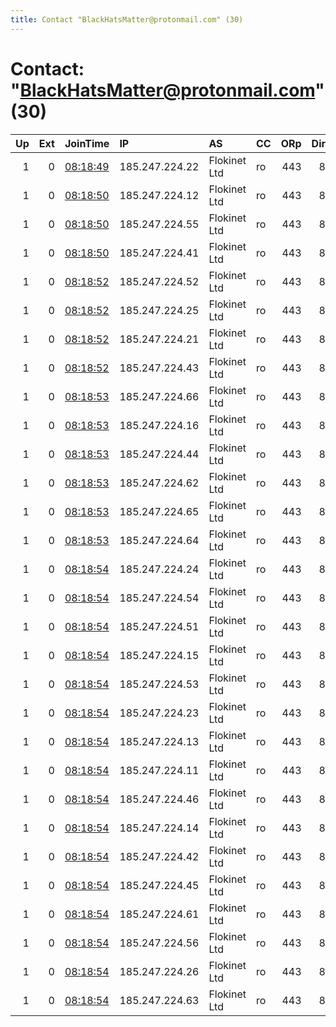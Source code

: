 ```yaml
---
title: Contact "BlackHatsMatter@protonmail.com" (30)
---
```


# Contact: "BlackHatsMatter@protonmail.com" (30)

|   Up |   Ext | JoinTime                                                                                            | IP             | AS           | CC   |   ORp |   Dirp | OS    | Version   | Nickname   |   eFamMembers |
|-----:|------:|:----------------------------------------------------------------------------------------------------|:---------------|:-------------|:-----|------:|-------:|:------|:----------|:-----------|--------------:|
|    1 |     0 | [08:18:49](https://metrics.torproject.org/rs.html#details/7167F8EAEBC3650830F863D7F9290A4724591936) | 185.247.224.22 | Flokinet Ltd | ro   |   443 |     80 | Linux | 0.4.3.6   | BHM26      |            49 |
|    1 |     0 | [08:18:50](https://metrics.torproject.org/rs.html#details/26B4D0BCEEBFBFA6414AD490AC40B07E632AA9A4) | 185.247.224.12 | Flokinet Ltd | ro   |   443 |     80 | Linux | 0.4.3.6   | BHM21      |            49 |
|    1 |     0 | [08:18:50](https://metrics.torproject.org/rs.html#details/27F7BDB51A6B7153D9AF9ACACD24344598226F05) | 185.247.224.55 | Flokinet Ltd | ro   |   443 |     80 | Linux | 0.4.3.6   | BHM38      |            49 |
|    1 |     0 | [08:18:50](https://metrics.torproject.org/rs.html#details/97B03C509DB4613487E89FFE00E86A6EAD34BFE3) | 185.247.224.41 | Flokinet Ltd | ro   |   443 |     80 | Linux | 0.4.3.6   | BHM31      |            49 |
|    1 |     0 | [08:18:52](https://metrics.torproject.org/rs.html#details/05363963D91D350C62440199E065695EB629E978) | 185.247.224.52 | Flokinet Ltd | ro   |   443 |     80 | Linux | 0.4.3.6   | BHM36      |            49 |
|    1 |     0 | [08:18:52](https://metrics.torproject.org/rs.html#details/50AB595572C0833763F4C289F372D753A6410EF8) | 185.247.224.25 | Flokinet Ltd | ro   |   443 |     80 | Linux | 0.4.3.6   | BHM29      |            49 |
|    1 |     0 | [08:18:52](https://metrics.torproject.org/rs.html#details/588BA42764B601EA1E9EEA512D1256157C5741C2) | 185.247.224.21 | Flokinet Ltd | ro   |   443 |     80 | Linux | 0.4.3.6   | BHM25      |            49 |
|    1 |     0 | [08:18:52](https://metrics.torproject.org/rs.html#details/8DF1D76C7DC5EF2DBEF0AAA327163DD118E6413B) | 185.247.224.43 | Flokinet Ltd | ro   |   443 |     80 | Linux | 0.4.3.6   | BHM32      |            49 |
|    1 |     0 | [08:18:53](https://metrics.torproject.org/rs.html#details/451AD92EF5E0E03515E731DC33CB197CFBF1BB23) | 185.247.224.66 | Flokinet Ltd | ro   |   443 |     80 | Linux | 0.4.3.6   | BHM45      |            49 |
|    1 |     0 | [08:18:53](https://metrics.torproject.org/rs.html#details/4B8F066947ACB38C156DBCC390FE1908697A19C4) | 185.247.224.16 | Flokinet Ltd | ro   |   443 |     80 | Linux | 0.4.3.6   | BHM24      |            49 |
|    1 |     0 | [08:18:53](https://metrics.torproject.org/rs.html#details/5B599B12D22259845F46951786B1FC6180196894) | 185.247.224.44 | Flokinet Ltd | ro   |   443 |     80 | Linux | 0.4.3.6   | BHM33      |            49 |
|    1 |     0 | [08:18:53](https://metrics.torproject.org/rs.html#details/AC9BE7A15AB8F3EA0B7D4991636FDEFF84D1965D) | 185.247.224.62 | Flokinet Ltd | ro   |   443 |     80 | Linux | 0.4.3.6   | BHM41      |            49 |
|    1 |     0 | [08:18:53](https://metrics.torproject.org/rs.html#details/DBE750BB8E56F51339DCD716C8064ABF0309EE0B) | 185.247.224.65 | Flokinet Ltd | ro   |   443 |     80 | Linux | 0.4.3.6   | BHM44      |            49 |
|    1 |     0 | [08:18:53](https://metrics.torproject.org/rs.html#details/E21FC5FAD7E791E58827FC4FF2E88A2059A47840) | 185.247.224.64 | Flokinet Ltd | ro   |   443 |     80 | Linux | 0.4.3.6   | BHM43      |            49 |
|    1 |     0 | [08:18:54](https://metrics.torproject.org/rs.html#details/0B5C0F2E7E5FED6C2FD3892B3A3D4600CF37E334) | 185.247.224.24 | Flokinet Ltd | ro   |   443 |     80 | Linux | 0.4.3.6   | BHM28      |            49 |
|    1 |     0 | [08:18:54](https://metrics.torproject.org/rs.html#details/10F9A61769D742F215CD561A8F9A31C87DCBF19E) | 185.247.224.54 | Flokinet Ltd | ro   |   443 |     80 | Linux | 0.4.3.6   | BHM47      |            49 |
|    1 |     0 | [08:18:54](https://metrics.torproject.org/rs.html#details/14982B84A29E5CD6C9DF6C0EDDF641878A36466C) | 185.247.224.51 | Flokinet Ltd | ro   |   443 |     80 | Linux | 0.4.3.6   | BHM46      |            49 |
|    1 |     0 | [08:18:54](https://metrics.torproject.org/rs.html#details/15093C2FD1B3368C607F15BA6952A64E5BE204A7) | 185.247.224.15 | Flokinet Ltd | ro   |   443 |     80 | Linux | 0.4.3.6   | BHM48      |            49 |
|    1 |     0 | [08:18:54](https://metrics.torproject.org/rs.html#details/2404BC881DEFE9BA0C3659F8715B93DF3269C273) | 185.247.224.53 | Flokinet Ltd | ro   |   443 |     80 | Linux | 0.4.3.6   | BHM37      |            49 |
|    1 |     0 | [08:18:54](https://metrics.torproject.org/rs.html#details/2415FE2D580276D0EA15404DB2EBF5AC14D30070) | 185.247.224.23 | Flokinet Ltd | ro   |   443 |     80 | Linux | 0.4.3.6   | BHM27      |            49 |
|    1 |     0 | [08:18:54](https://metrics.torproject.org/rs.html#details/28E6EC29C3940FBC9E3F24E69A6C15A6E5113FDC) | 185.247.224.13 | Flokinet Ltd | ro   |   443 |     80 | Linux | 0.4.3.6   | BHM22      |            49 |
|    1 |     0 | [08:18:54](https://metrics.torproject.org/rs.html#details/2BC035868C6CA5FAB83BCF0A132A0B2A8A4A9880) | 185.247.224.11 | Flokinet Ltd | ro   |   443 |     80 | Linux | 0.4.3.6   | BHM20      |            49 |
|    1 |     0 | [08:18:54](https://metrics.torproject.org/rs.html#details/43151722F70A8D60D91F758944066AD76E7C09BF) | 185.247.224.46 | Flokinet Ltd | ro   |   443 |     80 | Linux | 0.4.3.6   | BHM35      |            49 |
|    1 |     0 | [08:18:54](https://metrics.torproject.org/rs.html#details/620D20835A448C4C8DFC0D9A3B71C62ED369E5B2) | 185.247.224.14 | Flokinet Ltd | ro   |   443 |     80 | Linux | 0.4.3.6   | BHM23      |            49 |
|    1 |     0 | [08:18:54](https://metrics.torproject.org/rs.html#details/7CBE1FB4FD296F39607C01B7D4D6DF8A1F5B9D40) | 185.247.224.42 | Flokinet Ltd | ro   |   443 |     80 | Linux | 0.4.3.6   | BHM49      |            49 |
|    1 |     0 | [08:18:54](https://metrics.torproject.org/rs.html#details/8118D74D62E9C1E5B359BEDB6A3A403A485F0859) | 185.247.224.45 | Flokinet Ltd | ro   |   443 |     80 | Linux | 0.4.3.6   | BHM34      |            49 |
|    1 |     0 | [08:18:54](https://metrics.torproject.org/rs.html#details/8EB830AF6AF8C15224D663FE1B0957F421ED53F9) | 185.247.224.61 | Flokinet Ltd | ro   |   443 |     80 | Linux | 0.4.3.6   | BHM40      |            49 |
|    1 |     0 | [08:18:54](https://metrics.torproject.org/rs.html#details/9967B730AAEF96C7DC00D24A18747351E0E5AA7B) | 185.247.224.56 | Flokinet Ltd | ro   |   443 |     80 | Linux | 0.4.3.6   | BHM39      |            49 |
|    1 |     0 | [08:18:54](https://metrics.torproject.org/rs.html#details/AD58055E885D02C1AE7D1A50C0FEF7A81A370958) | 185.247.224.26 | Flokinet Ltd | ro   |   443 |     80 | Linux | 0.4.3.6   | BHM30      |            49 |
|    1 |     0 | [08:18:54](https://metrics.torproject.org/rs.html#details/EC0A9DD0C10BDC6CF1544DC6B4320A1A4E819191) | 185.247.224.63 | Flokinet Ltd | ro   |   443 |     80 | Linux | 0.4.3.6   | BHM42      |            49 |
